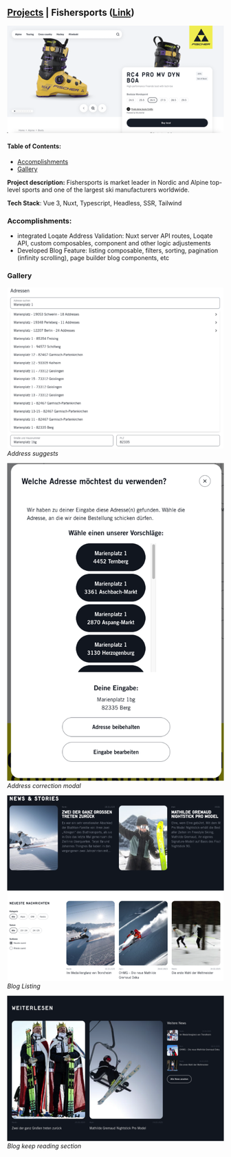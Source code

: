## [Projects](/portfolio/) | Fishersports ([Link](https://www.fischersports.com/de_de))

<img src="../images/fishersports/home.png"/>

#### Table of Contents:
- [Accomplishments](#accomplishments)
- [Gallery](#gallery)

**Project description:** Fishersports is market leader in Nordic and Alpine top-level sports and one of the largest ski manufacturers worldwide.

**Tech Stack**: Vue 3, Nuxt, Typescript, Headless, SSR, Tailwind

### Accomplishments:
- integrated Loqate Address Validation: Nuxt server API routes, Loqate API, custom composables, component and other logic adjustements
- Developed Blog Feature: listing composable, filters, sorting, pagination (infinity scrolling), page builder blog components, etc

### Gallery

![Address modal](../images/fishersports/address-suggest.png)
*Address suggests*

![Address modal](../images/fishersports/address-modal.png)
*Address correction modal*

![Blog1](../images/fishersports/blog1.png)
*Blog Listing*

![Blog2](../images/fishersports/blog2.png)
*Blog keep reading section*

